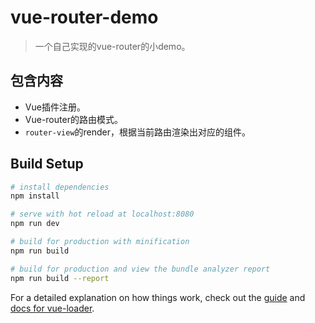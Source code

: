 # vue-router-demo

> 一个自己实现的vue-router的小demo。

## 包含内容

- Vue插件注册。
- Vue-router的路由模式。
- `router-view`的render，根据当前路由渲染出对应的组件。

## Build Setup

``` bash
# install dependencies
npm install

# serve with hot reload at localhost:8080
npm run dev

# build for production with minification
npm run build

# build for production and view the bundle analyzer report
npm run build --report
```

For a detailed explanation on how things work, check out the [guide](http://vuejs-templates.github.io/webpack/) and [docs for vue-loader](http://vuejs.github.io/vue-loader).
